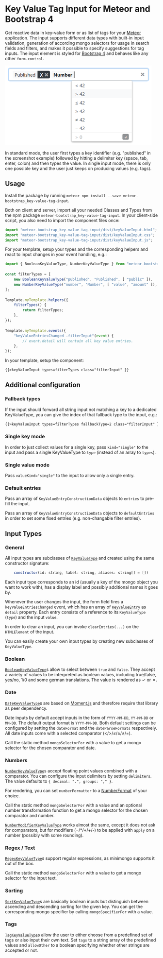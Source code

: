 # Key Value Tag Input for Meteor and Bootstrap 4

Get reactive data in key-value form or as list of tags for your [Meteor](https://www.meteor.com/) application.
The input supports different data types with built-in input validation, generation of according mongo selectors for usage in search fields and filters, and makes it possible to specify suggestions for tag inputs.
The input element is styled for [Bootstrap 4](https://getbootstrap.com/) and behaves like any other `form-control`.

![example input](./docs/exampleInput.png)

In standard mode, the user first types a key identifier (e.g. "published" in the screenshot example) followed by hitting a delimiter key (space, tab, enter, colon) and then types the value.
In single input mode, there is only one possible key and the user just keeps on producing values (e.g. tags).

## Usage

Install the package by running `meteor npm install --save meteor-bootstrap_key-value-tag-input`.

Both on client and server, import all your needed Classes and Types from the npm package `meteor-bootstrap_key-value-tag-input`.
In your client-side script, you also need to import the component files once:

```javascript
import "meteor-bootstrap_key-value-tag-input/dist/keyValueInput.html";
import "meteor-bootstrap_key-value-tag-input/dist/keyValueInput.css";
import "meteor-bootstrap_key-value-tag-input/dist/keyValueInput.js";
```

For your template, setup your types and the corresponding helpers and react to input changes in your event handling, e.g.:

```javascript
import { BooleanKeyValueType, NumberKeyValueType } from "meteor-bootstrap_key-value-tag-input";

const filterTypes = [
    new BooleanKeyValueType("published", "Published", [ "public" ]),
    new NumberKeyValueType("number", "Number", [ "value", "amount" ]),
];

Template.myTemplate.helpers({
    filterTypes() {
        return filterTypes;
    },
});

Template.myTemplate.events({
    "keyValueEntriesChanged .filterInput"(event) {
        // event.detail will contain all key value entries.
    },
});
```

In your template, setup the component:

```html
{{>keyValueInput types=filterTypes class="filterInput" }}
```

## Additional configuration

### Fallback types

If the input should forward all string input not matching a key to a dedicated KeyValueType, you can give the index of that fallback type to the input, e.g.:

```html
{{>keyValueInput types=filterTypes fallbackType=2 class="filterInput" }}
```

### Single key mode

In order to just collect values for a single key, pass `kind="single"` to the input and pass a single KeyValueType to `type` (instead of an array to `types`).

### Single value mode

Pass `valueKind="single"` to the input to allow only a single entry.

### Default entries

Pass an array of `KeyValueEntryConstructionData` objects to `entries` to pre-fill the input.

Pass an array of `KeyValueEntryConstructionData` objects to `defaultEntries` in order to set some fixed entries (e.g. non-changable filter entries).

## Input Types

### General

All input types are subclasses of [`KeyValueType`](./src/keyValueTypes/KeyValueType.ts) and created using the same constructor signature:

```javascript
    constructor(id: string, label: string, aliases: string[] = [])
```

Each input type corresponds to an id (usually a key of the mongo object you want to work with), has a display label and possibly additional names it goes by.

Whenever the user changes the input, the form field fires a `keyValueEntriesChanged` event, which has an array of [`KeyValueEntry`](./src/keyValueTypes/KeyValueType.ts) as `detail` property.
Each entry consists of a reference to its `KeyValueType` (`type`) and the input `value`.

In order to clear an input, you can invoke `clearEntries(...)` on the `HTMLElement` of the input.

You can easily create your own input types by creating new subclasses of `KeyValueType`.

### Boolean

[`BooleanKeyValueType`](./src/keyValueTypes/BooleanKeyValueType.ts)s allow to select between `true` and `false`.
They accept a variety of values to be interpreted as boolean values, including true/false, yes/no, 1/0 and some german translations.
The value is rendered as ✓ or ✗.

### Date

[`DateKeyValueType`](./src/keyValueTypes/DateKeyValueType.ts)s are based on [Moment.js](https://momentjs.com/) and therefore require that library as peer dependency.

Date inputs by default accept inputs in the form of `YYYY-MM-DD`, `YY-MM-DD` or `MM-DD`.
The default output format is `YYYY-MM-DD`.
Both default settings can be configured by setting the `dateFormat` and the `dateParseFormats` respectively.
All date inputs come with a selected comparator (</>/≤/≥/≠/=).

Call the static method `mongoSelectorFor` with a value to get a mongo selector for the chosen comparator and date.

### Numbers

[`NumberKeyValueType`](./src/keyValueTypes/NumberKeyValueType.ts)s accept floating point values combined with a comparator.
You can configure the input delimiters by setting `delimiters`.
The value defaults to `{ decimal: ".", groups: "," }`.

For rendering, you can set `numberFormatter` to a [NumberFormat](https://developer.mozilla.org/en-US/docs/Web/JavaScript/Reference/Global_Objects/NumberFormat) of your choice.

Call the static method `mongoSelectorFor` with a value and an optional number transformation function to get a mongo selector for the chosen comparator and number.

[`NumberModifierKeyValueType`](./src/keyValueTypes/NumberKeyValueType.ts) works almost the same, except it does not ask for comparators, but for modifiers (=/*/÷/+/-) to be applied with `apply` on a number (possibly with some rounding).

### Regex / Text

[`RegexKeyValueType`](./src/keyValueTypes/RegexKeyValueType.ts)s support regular expressions, as minimongo supports it out of the box.

Call the static method `mongoSelectorFor` with a value to get a mongo selector for the input text.

### Sorting

[`SortKeyValueType`](./src/keyValueTypes/SortKeyValueType.ts)s are basically boolean inputs but distinguish between ascending and descending sorting for the given key.
You can get the corresponding mongo specifier by calling `mongoSpecifierFor` with a value.

### Tags

[`TagKeyValueType`](./src/keyValueTypes/TagKeyValueType.ts)s allow the user to either choose from a predefined set of tags or also input their own text.
Set `tags` to a string array of the predefined values and `allowOther` to a boolean specifying whether other strings are accepted or not.
